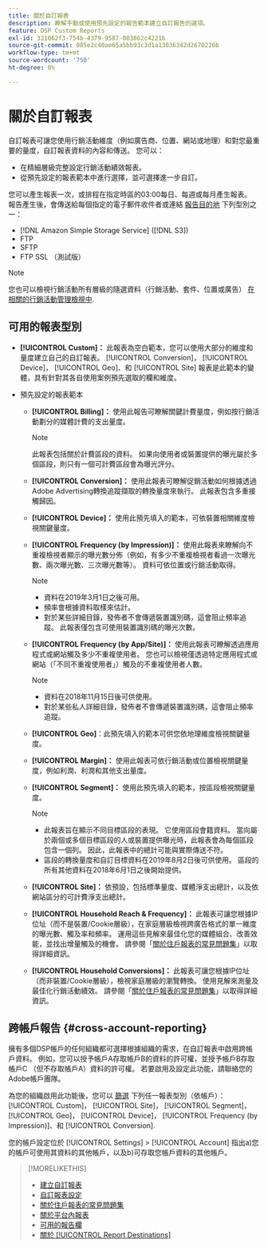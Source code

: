 ```yaml
---
title: 關於自訂報表
description: 瞭解手動或使用預先設定的報告範本建立自訂報告的選項。
feature: DSP Custom Reports
exl-id: 321062f3-754b-4379-9587-003862c4221b
source-git-commit: 085e2c40ae65a5bb93c3d1a13036342d2670226b
workflow-type: tm+mt
source-wordcount: '750'
ht-degree: 0%

---
```


# 關於自訂報表

自訂報表可讓您使用行銷活動維度（例如廣告商、位置、網站或地理）和對您最重要的量度，自訂報表資料的內容和傳送。 您可以：

* 在精細層級完整設定行銷活動績效報表。
* 從預先設定的報表範本中進行選擇，並可選擇進一步自訂。

您可以產生報表一次，或排程在指定時區的03:00每日、每週或每月產生報表。 報告產生後，會傳送給每個指定的電子郵件收件者或連結 [報告目的地](/help/dsp/reports/report-destinations/report-destination-about.md) 下列型別之一：

* [!DNL Amazon Simple Storage Service] ([!DNL S3])
* FTP
* SFTP
* FTP SSL （測試版）

>[!NOTE]
>
>您也可以檢視行銷活動所有層級的隨選資料（行銷活動、套件、位置或廣告） [在相關的行銷活動管理檢視中](/help/dsp/campaign-management/reports/campaign-reports-about.md).

## 可用的報表型別

* **[!UICONTROL Custom]：** 此報表為空白範本，您可以使用大部分的維度和量度建立自己的自訂報表。 [!UICONTROL Conversion]， [!UICONTROL Device]， [!UICONTROL Geo]、和 [!UICONTROL Site] 報表是此範本的變體，具有針對其各自使用案例預先選取的欄和維度。

* 預先設定的報表範本

   * **[!UICONTROL Billing]：** 使用此報告可瞭解關鍵計費量度，例如按行銷活動劃分的媒體計費的支出量度。

     >[!NOTE]
     >
     >此報表包括關於計費區段的資料。 如果向使用者或裝置提供的曝光屬於多個區段，則只有一個可計費區段會為曝光評分。

   * **[!UICONTROL Conversion]：** 使用此報表可瞭解促銷活動如何根據透過Adobe Advertising轉換追蹤擷取的轉換量度來執行。 此報表包含多重接觸歸因。

   * **[!UICONTROL Device]：** 使用此預先填入的範本，可依裝置相關維度檢視關鍵量度。

   * **[!UICONTROL Frequency (by Impression)]：** 使用此報表來瞭解向不重複檢視者顯示的曝光數分佈（例如，有多少不重複檢視者看過一次曝光數、兩次曝光數、三次曝光數等）。 資料可依位置或行銷活動取得。

     >[!NOTE]
     >
     >* 資料在2019年3月1日之後可用。
     >* 頻率會根據資料取樣來估計。
     >* 對於某些詳細目錄，發佈者不會傳遞裝置識別碼，這會阻止頻率追蹤。 此報表僅包含可使用裝置識別碼的曝光次數。

   * **[!UICONTROL Frequency (by App/Site)]：** 使用此報表可瞭解透過應用程式或網站觸及多少不重複使用者。 您也可以檢視僅透過特定應用程式或網站（「不同不重複使用者」）觸及的不重複使用者人數。

     >[!NOTE]
     >
     >* 資料在2018年11月15日後可供使用。
     >* 對於某些私人詳細目錄，發佈者不會傳遞裝置識別碼，這會阻止頻率追蹤。

   * **[!UICONTROL Geo]**：此預先填入的範本可供您依地理維度檢視關鍵量度。

   * **[!UICONTROL Margin]：** 使用此報表可依行銷活動或位置檢視關鍵量度，例如利潤、利潤和其他支出量度。

   * **[!UICONTROL Segment]：** 使用此預先填入的範本，按區段檢視關鍵量度。

     >[!NOTE]
     >
     >* 此報表旨在顯示不同目標區段的表現。 它使用區段會籍資料。 當向屬於兩個或多個目標區段的人或裝置提供曝光時，此報表會為每個區段包含一個列。 因此，此報表中的總計可能與實際傳送不符。
     >* 區段的轉換量度和自訂目標資料在2019年8月2日後可供使用。 區段的所有其他資料在2018年6月1日之後開始提供。

   * **[!UICONTROL Site]：** 依預設，包括標準量度、媒體淨支出總計，以及依網站區分的可計費淨支出總計。

   * **[!UICONTROL Household Reach & Frequency]：** 此報表可讓您根據IP位址（而不是裝置/Cookie層級），在家庭層級檢視跨廣告格式的單一維度的曝光數、觸及率和頻率。 運用這些見解來最佳化您的媒體組合、改善效能，並找出增量觸及的機會。 請參閱「[關於住戶報表的常見問題集](/help/dsp/reports/faq-household-report.md)」以取得詳細資訊。

   * **[!UICONTROL Household Conversions]：** 此報表可讓您根據IP位址（而非裝置/Cookie層級），檢視家庭層級的瀏覽轉換。 使用見解來測量及最佳化行銷活動績效。 請參閱「[關於住戶報表的常見問題集](/help/dsp/reports/faq-household-report.md)」以取得詳細資訊。

## 跨帳戶報告 {#cross-account-reporting}

擁有多個DSP帳戶的任何組織都可選擇根據組織的需求，在自訂報表中啟用跨帳戶資料。 例如，您可以授予帳戶A存取帳戶B的資料的許可權，並授予帳戶B存取帳戶C （但不存取帳戶A）資料的許可權。 若要啟用及設定此功能，請聯絡您的Adobe帳戶團隊。

為您的組織啟用此功能後，您可以 [篩選](report-settings.md) 下列任一報表型別（依帳戶）：  [!UICONTROL Custom]， [!UICONTROL Site]， [!UICONTROL Segment]， [!UICONTROL Geo]， [!UICONTROL Device]， [!UICONTROL Frequency (by Impression)]、和 [!UICONTROL Conversion].

您的帳戶設定位於 [!UICONTROL Settings] > [!UICONTROL Account] 指出a)您的帳戶可使用其資料的其他帳戶，以及b)可存取您帳戶資料的其他帳戶。

>[!MORELIKETHIS]
>
>* [建立自訂報表](/help/dsp/reports/report-create.md)
>* [自訂報表設定](/help/dsp/reports/report-settings.md)
>* [關於住戶報表的常見問題集](/help/dsp/reports/faq-household-report.md)
>* [關於平台內報表](/help/dsp/campaign-management/reports/campaign-reports-about.md)
>* [可用的報告欄](/help/dsp/reports/report-columns.md)
>* [關於 [!UICONTROL Report Destinations]](/help/dsp/reports/report-destinations/report-destination-about.md)
